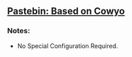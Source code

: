 [Pastebin: Based on Cowyo](pastebin.html)
-----------------------------------------

### Notes:

 - No Special Configuration Required.
